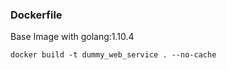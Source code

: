 ### Dockerfile

Base Image with golang:1.10.4

```
docker build -t dummy_web_service . --no-cache
```
